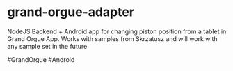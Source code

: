 # grand-orgue-adapter

NodeJS Backend + Android app for changing piston position from a tablet in Grand Orgue App. Works with samples from Skrzatusz and will work with any sample set in the future

#GrandOrgue
#Android

